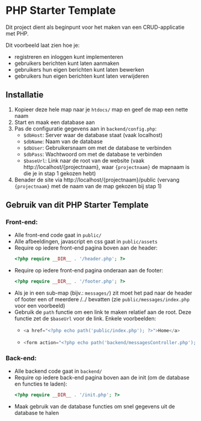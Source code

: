# PHP Starter Template

Dit project dient als beginpunt voor het maken van een CRUD-applicatie met PHP.

Dit voorbeeld laat zien hoe je:
* registreren en inloggen kunt implementeren
* gebruikers berichten kunt laten aanmaken
* gebruikers hun eigen berichten kunt laten bewerken
* gebruikers hun eigen berichten kunt laten verwijderen

## Installatie

1. Kopieer deze hele map naar je `htdocs/` map en geef de map een nette naam
2. Start en maak een database aan
3. Pas de configuratie gegevens aan in `backend/config.php`:
    * `$dbHost`: Server waar de database staat (vaak localhost)
    * `$dbName`: Naam van de database
    * `$dbUser`: Gebruikersnaam om met de database te verbinden
    * `$dbPass`: Wachtwoord om met de database te verbinden
    * `$baseUrl`: Link naar de root van de website (vaak http://localhost/{projectnaam}, waar `{projectnaam}` de mapnaam is die je in stap 1 gekozen hebt)
4. Benader de site via http://localhost/{projectnaam}/public (vervang `{projectnaam}` met de naam van de map gekozen bij stap 1)

## Gebruik van dit PHP Starter Template

### Front-end:
* Alle front-end code gaat in `public/`
* Alle afbeeldingen, javascript en css gaat in `public/assets`
* Require op iedere front-end pagina boven aan de header:
    ```php
    <?php require __DIR__ . '/header.php'; ?>
    ```
* Require op iedere front-end pagina onderaan aan de footer:
    ```php
    <?php require __DIR__ . '/footer.php'; ?>
    ```
* Als je in een sub-map (bijv.: `messages/`) zit moet het pad naar de header of footer een of meerdere /../ bevatten (zie `public/messages/index.php` voor een voorbeeld)
* Gebruik de `path` functie om een link te maken relatief aan de root. Deze functie zet de `$baseUrl` voor de link. Enkele voorbeelden:
    *   ```php
        <a href="<?php echo path('public/index.php'); ?>">Home</a>
        ```
    *   ```php
        <form action="<?php echo path('backend/messagesController.php'); ?>" method="POST">
        ```


### Back-end:
* Alle backend code gaat in `backend/`
* Require op iedere back-end pagina boven aan de init (om de database en functies te laden):
    ```php
    <?php require __DIR__ . '/init.php'; ?>
    ```
* Maak gebruik van de database functies om snel gegevens uit de database te halen